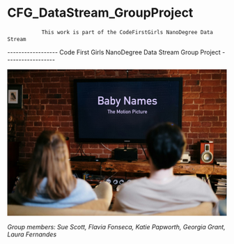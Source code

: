 # CFG_DataStream_GroupProject
               This work is part of the CodeFirstGirls NanoDegree Data Stream 


------------------ Code First Girls NanoDegree Data Stream Group Project ------------------


![](https://github.com/Fernandes2692/CFG_DataStream_GroupProject/blob/main/Images/BabyNames_Movie.jpeg)

*Group members: Sue Scott, Flavia Fonseca, Katie Papworth, Georgia Grant, Laura Fernandes*
